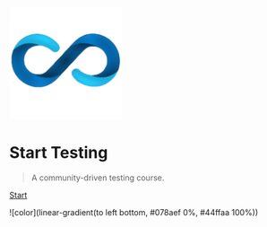 <!-- ![logo](_media/logo.png) -->
<img src="_media/logo.png" alt="logo" style="width: 200px;"/>

# Start Testing

> A community-driven testing course.

<!--
- Fact 1
- Claim 2
- Feature 3
-->

[Start](#syllabus)

![color](linear-gradient(to left bottom, #078aef 0%, #44ffaa 100%))
